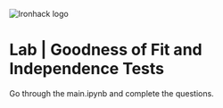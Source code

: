 ![Ironhack logo](https://i.imgur.com/1QgrNNw.png)

# Lab | Goodness of Fit and Independence Tests

Go through the main.ipynb and complete the questions.

